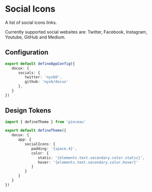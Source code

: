 # Social Icons

A list of social icons links.

Currently supported social websites are: Twitter, Facebook, Instagram, Youtube, GitHub and Medium.

## Configuration

```ts [app.config.ts]
export default defineAppConfig({
   docux: {
      socials: {
         twitter: 'nyxb0',
         github: 'nyxb/docux'
      },
   }
})
```

## Design Tokens

```ts [tokens.config.ts]
import { defineTheme } from 'pinceau'

export default defineTheme({
   docux: {
      app: {
         socialIcons: {
            padding: '{space.4}',
            color: {
               static: '{elements.text.secondary.color.static}',
               hover: '{elements.text.secondary.color.hover}'
            }
         }
      }
   }
})
```
